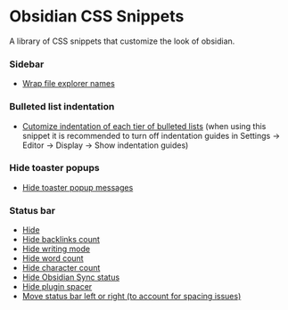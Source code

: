 # Obsidian CSS Snippets

A library of CSS snippets that customize the look of obsidian.

### Sidebar
- [Wrap file explorer names](https://github.com/LiamSwayne/Obsidian-Resources/blob/main/wrap-file-exporer-names.css)

### Bulleted list indentation
- [Cutomize indentation of each tier of bulleted lists](https://github.com/LiamSwayne/Obsidian-Resources/blob/main/bullet-list-indentation.css) (when using this snippet it is recommended to turn off indentation guides in Settings -> Editor -> Display -> Show indentation guides)

### Hide toaster popups
- [Hide toaster popup messages](https://github.com/LiamSwayne/Obsidian-CSS-Snippets/blob/main/hide-toaster-notices.css)

### Status bar
- [Hide](https://github.com/LiamSwayne/Obsidian-Resources/blob/main/status-bar-off.css)
- [Hide backlinks count](https://github.com/LiamSwayne/Obsidian-Resources/blob/main/status-bar-backlinks-off.css)
- [Hide writing mode](https://github.com/LiamSwayne/Obsidian-CSS-Snippets/blob/main/status-bar-hide-writing-mode.css)
- [Hide word count](https://github.com/LiamSwayne/Obsidian-Resources/blob/main/status-bar-word-count-of-note-off.css)
- [Hide character count](https://github.com/LiamSwayne/Obsidian-CSS-Snippets/blob/main/status-bar-character-count-off.css)
- [Hide Obsidian Sync status](https://github.com/LiamSwayne/Obsidian-Resources/blob/main/hide-sync-status.css)
- [Hide plugin spacer](https://github.com/LiamSwayne/Obsidian-CSS-Snippets/blob/main/status-bar-plugin-spacer-off.css)
- [Move status bar left or right (to account for spacing issues)](https://github.com/LiamSwayne/Obsidian-CSS-Snippets/blob/main/move-status-bar.css)
